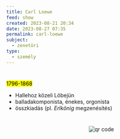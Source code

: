 ```yaml
---
title: Carl Loewe
feed: show
created: 2023-08-21 20:34
date: 2023-08-27 07:35
permalink: carl-loewe
subject:
  - zenetöri
type:
  - személy
---
```

#
<mark>1796-1868</mark>

- Hallehoz közeli Löbejün
- balladakomponista, énekes, orgonista
- összkiadás (pl. *Erlkönig* megzenésítés)



#
<p style="text-align: center;"><img src="https://chart.googleapis.com/chart?cht=qr&chl=https://notes.andrasdenes.com/carl-loewe&chs=180x180&choe=UTF-8&chld=L|2" alt="qr code"></p>

